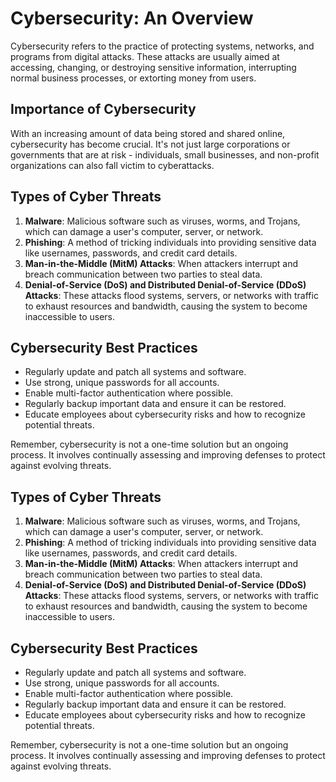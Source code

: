 # Cybersecurity: An Overview

Cybersecurity refers to the practice of protecting systems, networks, and programs from digital attacks. These attacks are usually aimed at accessing, changing, or destroying sensitive information, interrupting normal business processes, or extorting money from users.


## Importance of Cybersecurity

With an increasing amount of data being stored and shared online, cybersecurity has become crucial. It's not just large corporations or governments that are at risk - individuals, small businesses, and non-profit organizations can also fall victim to cyberattacks.

## Types of Cyber Threats

1. **Malware**: Malicious software such as viruses, worms, and Trojans, which can damage a user's computer, server, or network.
2. **Phishing**: A method of tricking individuals into providing sensitive data like usernames, passwords, and credit card details.
3. **Man-in-the-Middle (MitM) Attacks**: When attackers interrupt and breach communication between two parties to steal data.
4. **Denial-of-Service (DoS) and Distributed Denial-of-Service (DDoS) Attacks**: These attacks flood systems, servers, or networks with traffic to exhaust resources and bandwidth, causing the system to become inaccessible to users.

## Cybersecurity Best Practices

- Regularly update and patch all systems and software.
- Use strong, unique passwords for all accounts.
- Enable multi-factor authentication where possible.
- Regularly backup important data and ensure it can be restored.
- Educate employees about cybersecurity risks and how to recognize potential threats.

Remember, cybersecurity is not a one-time solution but an ongoing process. It involves continually assessing and improving defenses to protect against evolving threats.


## Types of Cyber Threats

1. **Malware**: Malicious software such as viruses, worms, and Trojans, which can damage a user's computer, server, or network.
2. **Phishing**: A method of tricking individuals into providing sensitive data like usernames, passwords, and credit card details.
3. **Man-in-the-Middle (MitM) Attacks**: When attackers interrupt and breach communication between two parties to steal data.
4. **Denial-of-Service (DoS) and Distributed Denial-of-Service (DDoS) Attacks**: These attacks flood systems, servers, or networks with traffic to exhaust resources and bandwidth, causing the system to become inaccessible to users.

## Cybersecurity Best Practices

- Regularly update and patch all systems and software.
- Use strong, unique passwords for all accounts.
- Enable multi-factor authentication where possible.
- Regularly backup important data and ensure it can be restored.
- Educate employees about cybersecurity risks and how to recognize potential threats.

Remember, cybersecurity is not a one-time solution but an ongoing process. It involves continually assessing and improving defenses to protect against evolving threats.